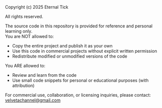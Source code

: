 Copyright (c) 2025 Eternal Tick

All rights reserved.

The source code in this repository is provided for reference and personal learning only.  
You are NOT allowed to:

- Copy the entire project and publish it as your own  
- Use this code in commercial projects without explicit written permission  
- Redistribute modified or unmodified versions of the code  

You ARE allowed to:

- Review and learn from the code  
- Use small code snippets for personal or educational purposes (with attribution)  

For commercial use, collaboration, or licensing inquiries, please contact:  
velvetachannel@gmail.com
